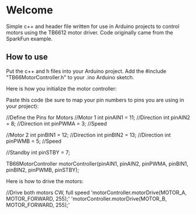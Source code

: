 # Welcome

Simple c++ and header file written for use in Arduino projects to control motors using the TB6612 motor driver. Code originally came from the SparkFun example.



## How to use

Put the c++ and h files into your Arduino project. 
Add the #include "TB66MotorController.h" to your .ino Arduino sketch.

Here is how you initialize the motor controller:

Paste this code (be sure to map your pin numbers to pins you are using in your project):

//Define the Pins for Motors
//Motor 1
int pinAIN1 = 11; //Direction
int pinAIN2 = 8; //Direction
int pinPWMA = 3; //Speed

//Motor 2
int pinBIN1 = 12; //Direction
int pinBIN2 = 13; //Direction
int pinPWMB = 5; //Speed

//Standby
int pinSTBY = 7;


TB66MotorController motorController(pinAIN1, pinAIN2, pinPWMA, pinBIN1, pinBIN2, pinPWMB, pinSTBY);

Here is how to drive the motors:

//Drive both motors CW, full speed
'motorController.motorDrive(MOTOR_A, MOTOR_FORWARD, 255);'
'motorController.motorDrive(MOTOR_B, MOTOR_FORWARD, 255);'
